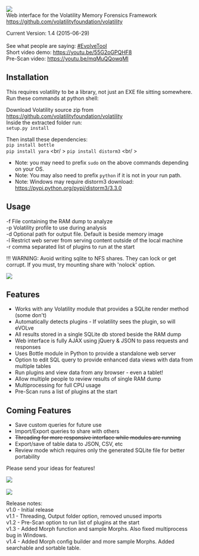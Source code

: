 <img src="https://github.com/JamesHabben/evolve/blob/master/images/evolve-logo-github.png" /> <br />
Web interface for the Volatility Memory Forensics Framework
https://github.com/volatilityfoundation/volatility

Current Version: 1.4 (2015-06-29) <br /><br />
See what people are saying: [#EvolveTool](https://twitter.com/search?q=%23evolvetool) <br />
Short video demo:
https://youtu.be/55G2oGPQHF8 <br />
Pre-Scan video:
https://youtu.be/mqMuQQowqMI

## Installation
This requires volatility to be a library, not just an EXE file sitting somewhere. Run these commands at python shell:

Download Volatility source zip from https://github.com/volatilityfoundation/volatility<br />
Inside the extracted folder run: <br />
`setup.py install`<br />

Then install these dependencies: <br />
`pip install bottle` <br />
`pip install yara` <br/ >
`pip install distorm3` <br/ >
* Note: you may need to prefix `sudo` on the above commands depending on your OS.
* Note: You may also need to prefix `python` if it is not in your run path.
* Note: Windows may require distorm3 download: https://pypi.python.org/pypi/distorm3/3.3.0


## Usage
-f File containing the RAM dump to analyze <br />
-p Volatility profile to use during analysis <br />
-d Optional path for output file. Default is beside memory image <br />
-l Restrict web server from serving content outside of the local machine <br />
-r comma separated list of plugins to run at the start<br />

!!! WARNING: Avoid writing sqlite to NFS shares. They can lock or get corrupt. If you must, try mounting share with 'nolock' option.

<img src="https://github.com/JamesHabben/evolve/blob/master/images/evolve-cmd.png" />

## Features
- Works with any Volatility module that provides a SQLite render method (some don't)
- Automatically detects plugins - If volatility sees the plugin, so will eVOLve
- All results stored in a single SQLite db stored beside the RAM dump
- Web interface is fully AJAX using jQuery & JSON to pass requests and responses
- Uses Bottle module in Python to provide a standalone web server
- Option to edit SQL query to provide enhanced data views with data from multiple tables
- Run plugins and view data from any browser - even a tablet!
- Allow multiple people to review results of single RAM dump
- Multiprocessing for full CPU usage
- Pre-Scan runs a list of plugins at the start

## Coming Features
- Save custom queries for future use
- Import/Export queries to share with others
- ~~Threading for more responsive interface while modules are running~~
- Export/save of table data to JSON, CSV, etc
- Review mode which requires only the generated SQLite file for better portability

Please send your ideas for features!

<img src="https://github.com/JamesHabben/evolve/blob/master/images/evolve-connections.png" />
<br /><br />
<img src="https://github.com/JamesHabben/evolve/blob/master/images/evolve-wsock32.png" />

Release notes:<br />
v1.0 - Initial release <br />
v1.1 - Threading, Output folder option, removed unused imports<br />
v1.2 - Pre-Scan option to run list of plugins at the start<br />
v1.3 - Added Morph function and sample Morphs. Also fixed multiprocess bug in Windows.<br />
v1.4 - Added Morph config builder and more sample Morphs. Added searchable and sortable table.<br />
